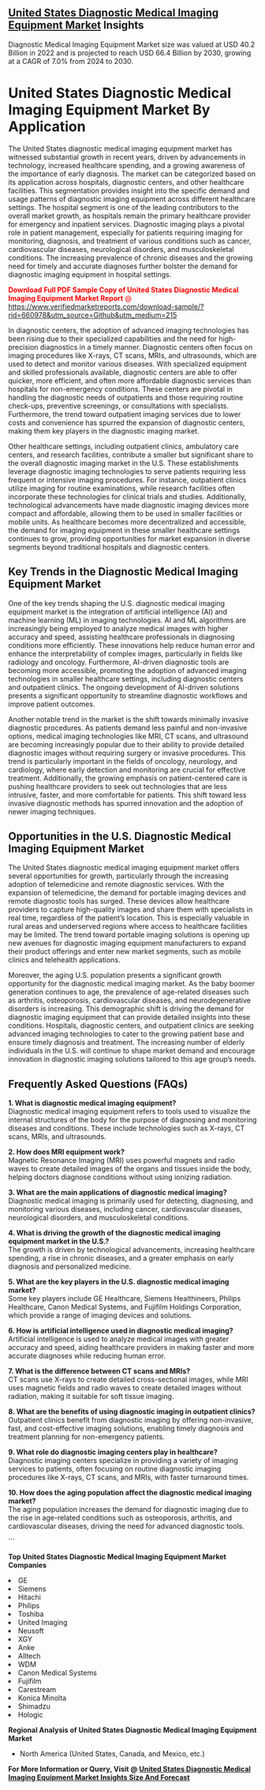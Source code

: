 <h2><a href="https://www.verifiedmarketreports.com/download-sample/?rid=660978&amp;utm_source=Github&amp;utm_medium=215" target="_blank">United States Diagnostic Medical Imaging Equipment Market</a> Insights</h2><p>Diagnostic Medical Imaging Equipment Market size was valued at USD 40.2 Billion in 2022 and is projected to reach USD 66.4 Billion by 2030, growing at a CAGR of 7.0% from 2024 to 2030.</p><p><h1>United States Diagnostic Medical Imaging Equipment Market By Application</h1><p>The United States diagnostic medical imaging equipment market has witnessed substantial growth in recent years, driven by advancements in technology, increased healthcare spending, and a growing awareness of the importance of early diagnosis. The market can be categorized based on its application across hospitals, diagnostic centers, and other healthcare facilities. This segmentation provides insight into the specific demand and usage patterns of diagnostic imaging equipment across different healthcare settings. The hospital segment is one of the leading contributors to the overall market growth, as hospitals remain the primary healthcare provider for emergency and inpatient services. Diagnostic imaging plays a pivotal role in patient management, especially for patients requiring imaging for monitoring, diagnosis, and treatment of various conditions such as cancer, cardiovascular diseases, neurological disorders, and musculoskeletal conditions. The increasing prevalence of chronic diseases and the growing need for timely and accurate diagnoses further bolster the demand for diagnostic imaging equipment in hospital settings.<p><span class=""><span style="color: #ff0000;"><strong>Download Full PDF Sample Copy of United States Diagnostic Medical Imaging Equipment Market Report</strong> @ </span><a href="https://www.verifiedmarketreports.com/download-sample/?rid=660978&amp;utm_source=Github&amp;utm_medium=215" target="_blank">https://www.verifiedmarketreports.com/download-sample/?rid=660978&amp;utm_source=Github&amp;utm_medium=215</a></span></p><p>In diagnostic centers, the adoption of advanced imaging technologies has been rising due to their specialized capabilities and the need for high-precision diagnostics in a timely manner. Diagnostic centers often focus on imaging procedures like X-rays, CT scans, MRIs, and ultrasounds, which are used to detect and monitor various diseases. With specialized equipment and skilled professionals available, diagnostic centers are able to offer quicker, more efficient, and often more affordable diagnostic services than hospitals for non-emergency conditions. These centers are pivotal in handling the diagnostic needs of outpatients and those requiring routine check-ups, preventive screenings, or consultations with specialists. Furthermore, the trend toward outpatient imaging services due to lower costs and convenience has spurred the expansion of diagnostic centers, making them key players in the diagnostic imaging market.<p>Other healthcare settings, including outpatient clinics, ambulatory care centers, and research facilities, contribute a smaller but significant share to the overall diagnostic imaging market in the U.S. These establishments leverage diagnostic imaging technologies to serve patients requiring less frequent or intensive imaging procedures. For instance, outpatient clinics utilize imaging for routine examinations, while research facilities often incorporate these technologies for clinical trials and studies. Additionally, technological advancements have made diagnostic imaging devices more compact and affordable, allowing them to be used in smaller facilities or mobile units. As healthcare becomes more decentralized and accessible, the demand for imaging equipment in these smaller healthcare settings continues to grow, providing opportunities for market expansion in diverse segments beyond traditional hospitals and diagnostic centers.<h2>Key Trends in the Diagnostic Medical Imaging Equipment Market</h2><p>One of the key trends shaping the U.S. diagnostic medical imaging equipment market is the integration of artificial intelligence (AI) and machine learning (ML) in imaging technologies. AI and ML algorithms are increasingly being employed to analyze medical images with higher accuracy and speed, assisting healthcare professionals in diagnosing conditions more efficiently. These innovations help reduce human error and enhance the interpretability of complex images, particularly in fields like radiology and oncology. Furthermore, AI-driven diagnostic tools are becoming more accessible, promoting the adoption of advanced imaging technologies in smaller healthcare settings, including diagnostic centers and outpatient clinics. The ongoing development of AI-driven solutions presents a significant opportunity to streamline diagnostic workflows and improve patient outcomes.<p>Another notable trend in the market is the shift towards minimally invasive diagnostic procedures. As patients demand less painful and non-invasive options, medical imaging technologies like MRI, CT scans, and ultrasound are becoming increasingly popular due to their ability to provide detailed diagnostic images without requiring surgery or invasive procedures. This trend is particularly important in the fields of oncology, neurology, and cardiology, where early detection and monitoring are crucial for effective treatment. Additionally, the growing emphasis on patient-centered care is pushing healthcare providers to seek out technologies that are less intrusive, faster, and more comfortable for patients. This shift toward less invasive diagnostic methods has spurred innovation and the adoption of newer imaging techniques.<h2>Opportunities in the U.S. Diagnostic Medical Imaging Equipment Market</h2><p>The United States diagnostic medical imaging equipment market offers several opportunities for growth, particularly through the increasing adoption of telemedicine and remote diagnostic services. With the expansion of telemedicine, the demand for portable imaging devices and remote diagnostic tools has surged. These devices allow healthcare providers to capture high-quality images and share them with specialists in real time, regardless of the patient’s location. This is especially valuable in rural areas and underserved regions where access to healthcare facilities may be limited. The trend toward portable imaging solutions is opening up new avenues for diagnostic imaging equipment manufacturers to expand their product offerings and enter new market segments, such as mobile clinics and telehealth applications.<p>Moreover, the aging U.S. population presents a significant growth opportunity for the diagnostic medical imaging market. As the baby boomer generation continues to age, the prevalence of age-related diseases such as arthritis, osteoporosis, cardiovascular diseases, and neurodegenerative disorders is increasing. This demographic shift is driving the demand for diagnostic imaging equipment that can provide detailed insights into these conditions. Hospitals, diagnostic centers, and outpatient clinics are seeking advanced imaging technologies to cater to the growing patient base and ensure timely diagnosis and treatment. The increasing number of elderly individuals in the U.S. will continue to shape market demand and encourage innovation in diagnostic imaging solutions tailored to this age group’s needs.<h2>Frequently Asked Questions (FAQs)</h2><p><strong>1. What is diagnostic medical imaging equipment?</strong><br>Diagnostic medical imaging equipment refers to tools used to visualize the internal structures of the body for the purpose of diagnosing and monitoring diseases and conditions. These include technologies such as X-rays, CT scans, MRIs, and ultrasounds.</p><p><strong>2. How does MRI equipment work?</strong><br>Magnetic Resonance Imaging (MRI) uses powerful magnets and radio waves to create detailed images of the organs and tissues inside the body, helping doctors diagnose conditions without using ionizing radiation.</p><p><strong>3. What are the main applications of diagnostic medical imaging?</strong><br>Diagnostic medical imaging is primarily used for detecting, diagnosing, and monitoring various diseases, including cancer, cardiovascular diseases, neurological disorders, and musculoskeletal conditions.</p><p><strong>4. What is driving the growth of the diagnostic medical imaging equipment market in the U.S.?</strong><br>The growth is driven by technological advancements, increasing healthcare spending, a rise in chronic diseases, and a greater emphasis on early diagnosis and personalized medicine.</p><p><strong>5. What are the key players in the U.S. diagnostic medical imaging market?</strong><br>Some key players include GE Healthcare, Siemens Healthineers, Philips Healthcare, Canon Medical Systems, and Fujifilm Holdings Corporation, which provide a range of imaging devices and solutions.</p><p><strong>6. How is artificial intelligence used in diagnostic medical imaging?</strong><br>Artificial intelligence is used to analyze medical images with greater accuracy and speed, aiding healthcare providers in making faster and more accurate diagnoses while reducing human error.</p><p><strong>7. What is the difference between CT scans and MRIs?</strong><br>CT scans use X-rays to create detailed cross-sectional images, while MRI uses magnetic fields and radio waves to create detailed images without radiation, making it suitable for soft tissue imaging.</p><p><strong>8. What are the benefits of using diagnostic imaging in outpatient clinics?</strong><br>Outpatient clinics benefit from diagnostic imaging by offering non-invasive, fast, and cost-effective imaging solutions, enabling timely diagnosis and treatment planning for non-emergency patients.</p><p><strong>9. What role do diagnostic imaging centers play in healthcare?</strong><br>Diagnostic imaging centers specialize in providing a variety of imaging services to patients, often focusing on routine diagnostic imaging procedures like X-rays, CT scans, and MRIs, with faster turnaround times.</p><p><strong>10. How does the aging population affect the diagnostic medical imaging market?</strong><br>The aging population increases the demand for diagnostic imaging due to the rise in age-related conditions such as osteoporosis, arthritis, and cardiovascular diseases, driving the need for advanced diagnostic tools.</p>```</p><p><strong>Top United States Diagnostic Medical Imaging Equipment Market Companies</strong></p><div data-test-id=""><p><li>GE</li><li> Siemens</li><li> Hitachi</li><li> Philips</li><li> Toshiba</li><li> United Imaging</li><li> Neusoft</li><li> XGY</li><li> Anke</li><li> Alltech</li><li> WDM</li><li> Canon Medical Systems</li><li> Fujifilm</li><li> Carestream</li><li> Konica Minolta</li><li> Shimadzu</li><li> Hologic</li></p><div><strong>Regional Analysis of&nbsp;United States Diagnostic Medical Imaging Equipment Market</strong></div><ul><li dir="ltr"><p dir="ltr">North America&nbsp;(United States, Canada, and Mexico, etc.)</p></li></ul><p><strong>For More Information or Query, Visit @&nbsp;</strong><strong><a href="https://www.verifiedmarketreports.com/product/diagnostic-medical-imaging-equipment-market/?utm_source=Github&amp;utm_medium=215" target="_blank">United States Diagnostic Medical Imaging Equipment Market Insights Size And Forecast</a></strong></p></div>
